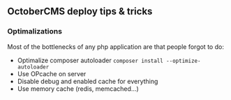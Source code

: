 ## OctoberCMS deploy tips & tricks

### 




### Optimalizations
Most of the bottlenecks of any php application are that people forgot to do:

- Optimalize composer autoloader `composer install --optimize-autoloader`
- Use OPcache on server
- Disable debug and enabled cache for everything
- Use memory cache (redis, memcached...)

